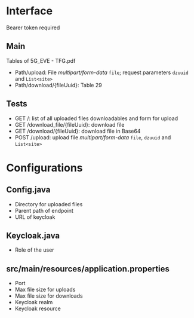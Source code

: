 # Interface
Bearer token required
## Main
Tables of 5G_EVE - TFG.pdf
- Path/upload: File *multipart/form-data* `file`; request parameters `dzuuid` and `List<site>`
- Path/download/{fileUuid}: Table 29

## Tests
- GET /: list of all uploaded files downloadables and form for upload
- GET /download_file/{fileUuid}: download file
- GET /download/{fileUuid}: download file in Base64
- POST /upload: upload file *multipart/form-data* `file`, `dzuuid` and `List<site>`


# Configurations
## Config.java
- Directory for uploaded files
- Parent path of endpoint
- URL of keycloak

## Keycloak.java
- Role of the user

## src/main/resources/application.properties
- Port
- Max file size for uploads
- Max file size for downloads
- Keycloak realm
- Keycloak resource